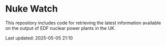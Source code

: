 # Nuke Watch

This repository includes code for retrieving the latest information available on the output of EDF nuclear power plants in the UK.

Last updated: 2025-05-05 21:10